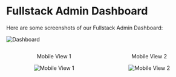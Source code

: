 # Fullstack Admin Dashboard

Here are some screenshots of our Fullstack Admin Dashboard:

![Dashboard](https://github.com/MostafaKh1/fullstack-admin-dashboard/assets/93700525/2072c5a2-5f15-40b2-a2fb-407783e063c5)

<div style="display: flex; justify-content: space-between;">
    <div style="flex: 1; text-align: center;">
        <p>Mobile View 1</p>
        <img src="https://github.com/MostafaKh1/fullstack-admin-dashboard/assets/93700525/db566c1a-975c-484b-89f6-e88c4aba9c7b" alt="Mobile View 1" style="max-width: 100%; height: auto;">
    </div>
    <div style="flex: 1; text-align: center;">
        <p>Mobile View 2</p>
        <img src="https://github.com/MostafaKh1/fullstack-admin-dashboard/assets/93700525/89a9dd11-7453-4d92-a23f-662ec9f23888" alt="Mobile View 2" style="max-width: 100%; height: auto;">
    </div>
</div>
